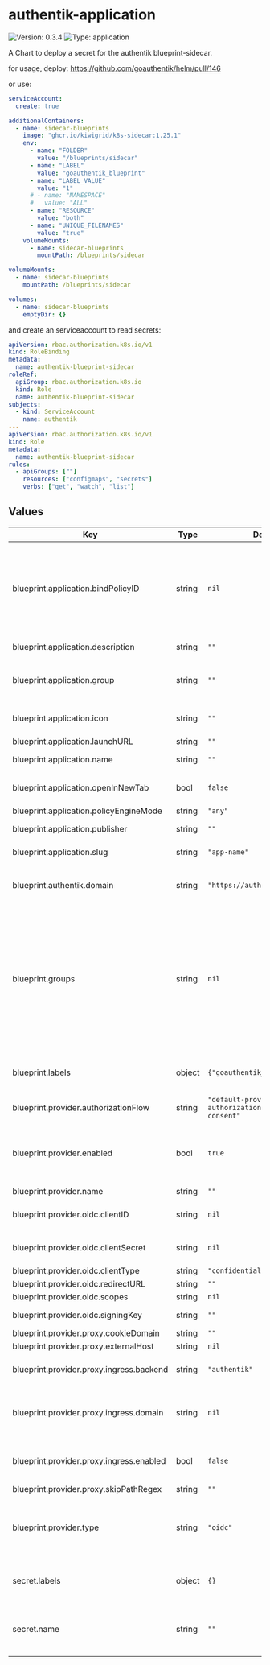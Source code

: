 # authentik-application

![Version: 0.3.4](https://img.shields.io/badge/Version-0.3.4-informational?style=flat-square) ![Type: application](https://img.shields.io/badge/Type-application-informational?style=flat-square)

A Chart to deploy a secret for the authentik blueprint-sidecar.

for usage, deploy:
https://github.com/goauthentik/helm/pull/146

or use:
```yaml
serviceAccount:
  create: true

additionalContainers:
  - name: sidecar-blueprints
    image: "ghcr.io/kiwigrid/k8s-sidecar:1.25.1"
    env:
      - name: "FOLDER"
        value: "/blueprints/sidecar"
      - name: "LABEL"
        value: "goauthentik_blueprint"
      - name: "LABEL_VALUE"
        value: "1"
      # - name: "NAMESPACE"
      #   value: "ALL"
      - name: "RESOURCE"
        value: "both"
      - name: "UNIQUE_FILENAMES"
        value: "true"
    volumeMounts:
      - name: sidecar-blueprints
        mountPath: /blueprints/sidecar

volumeMounts:
  - name: sidecar-blueprints
    mountPath: /blueprints/sidecar

volumes:
  - name: sidecar-blueprints
    emptyDir: {}
```
and create an serviceaccount to read secrets:
```yaml
apiVersion: rbac.authorization.k8s.io/v1
kind: RoleBinding
metadata:
  name: authentik-blueprint-sidecar
roleRef:
  apiGroup: rbac.authorization.k8s.io
  kind: Role
  name: authentik-blueprint-sidecar
subjects:
  - kind: ServiceAccount
    name: authentik
---
apiVersion: rbac.authorization.k8s.io/v1
kind: Role
metadata:
  name: authentik-blueprint-sidecar
rules:
  - apiGroups: [""]
    resources: ["configmaps", "secrets"]
    verbs: ["get", "watch", "list"]
```

## Values

| Key | Type | Default | Description |
|-----|------|---------|-------------|
| blueprint.application.bindPolicyID | string | `nil` | uuid for bindPolicyID for group - if not set generated on secret for be stable (or groups: [] filled) |
| blueprint.application.description | string | `""` | description of application |
| blueprint.application.group | string | `""` | put this application in authentik in group |
| blueprint.application.icon | string | `""` | icon of application (url) |
| blueprint.application.launchURL | string | `""` |  |
| blueprint.application.name | string | `""` | application name in menu |
| blueprint.application.openInNewTab | bool | `false` | open application in new tab |
| blueprint.application.policyEngineMode | string | `"any"` |  |
| blueprint.application.publisher | string | `""` | publisher of application |
| blueprint.application.slug | string | `"app-name"` | application slug |
| blueprint.authentik.domain | string | `"https://auth.wrenix.eu"` | domain to authentik, used in generated url (like issuer) |
| blueprint.groups | string | `nil` | authentik groups created / give access to this application  disable any groups by set groups: [] (to a slice) example:   - slug: "app: grafana-admin"     parent: "app: infra"     bindID: uuid  |
| blueprint.labels | object | `{"goauthentik_blueprint":"1"}` | label of generated secret with blueprint |
| blueprint.provider.authorizationFlow | string | `"default-provider-authorization-implicit-consent"` |  |
| blueprint.provider.enabled | bool | `true` | creat an provider for authentification (otherwise just a like in menu is created) |
| blueprint.provider.name | string | `""` |  |
| blueprint.provider.oidc.clientID | string | `nil` | client id - generated if secret enabled |
| blueprint.provider.oidc.clientSecret | string | `nil` | client secret - generated if secret enabled |
| blueprint.provider.oidc.clientType | string | `"confidential"` |  |
| blueprint.provider.oidc.redirectURL | string | `""` |  |
| blueprint.provider.oidc.scopes | string | `nil` | Scope |
| blueprint.provider.oidc.signingKey | string | `""` | Need for non-curve / RSA |
| blueprint.provider.proxy.cookieDomain | string | `""` |  |
| blueprint.provider.proxy.externalHost | string | `nil` |  |
| blueprint.provider.proxy.ingress.backend | string | `"authentik"` | service backend to authentik |
| blueprint.provider.proxy.ingress.domain | string | `nil` | domain of application (where outpost should be deployed) |
| blueprint.provider.proxy.ingress.enabled | bool | `false` | deploy ingress on application domain for e.g. logout (WIP) |
| blueprint.provider.proxy.skipPathRegex | string | `""` |  |
| blueprint.provider.type | string | `"oidc"` | type of application connection, current support: oidc and proxy |
| secret.labels | object | `{}` | label of secret to store generated secret |
| secret.name | string | `""` | name of secret to store generated secret (like clientI) |
